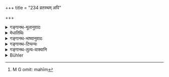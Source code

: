 +++
title = "234 व्रतस्थम् अपि"

+++

<details><summary>गङ्गानथ-मूलानुवादः</summary>

At a śrāddha he should, with special care, feed the daughter’s son, even though he be still under vows (of studentship). He should offer the blanket as seat and scatter sesamum on the ground.—(234)
</details>

<details><summary>मेधातिथिः</summary>

अनुकल्पपक्षे दौहित्रस्य यत्नेन भोज्यतोच्यते । **कुतपो** ऽजलोमसूत्रैः कम्बालाकारः पटः । उदीच्येषु कम्बल इति प्रसिद्धः । तं **आसनं** **दद्यात्** । न दौहित्रपक्षे, किं तर्हि अन्यदापि । यतो वक्ष्यति "त्रीणि श्राद्धे पवित्राणि" (म्ध् ३.२२५) इति श्राद्दमात्रविषयत्वात् । **तिलैश् च विकिरेन् महीम्**[^४०३] । तिलांश् च मह्यां भुवि निक्षिपेत् ॥ ३.२२४ ॥


[^४०३]:
     M G omit: mahīm
</details>

<details><summary>गङ्गानथ-भाष्यानुवादः</summary>

The propriety of feeding the daughter’s son is put forward here as a substitute (for what has been enjoined in the preceding verses).

The ‘*Kutapa*’ is a piece of cloth of the shape of a blanket, and made of the goat-wool; it is known among the Northerners as ‘*Kambala*’ (Blanket). This he should give as sent.

This does not apply to the case of the daughter’s son only, but to that of all guests; that this is so, is shown by what is going to be said regarding ‘three things being sacred at śrāddhas’ (next verse); which shows that this is meant to apply to every kind of *śrāddha*.

‘*Scatter sesamum*’—on the ground.—(234)
</details>

<details><summary>गङ्गानथ-टिप्पन्यः</summary>

‘*Kutapam*’—The commentators are agreed in explaining this as ‘blanket,’
The word also means ‘the hour of the day after half-past eleven, the
best suited for the offering of Śrāddhas.’ This meaning, however, is not
applicable to the present verse.

This verse is quoted in *Aparārka* (p. 475), which explains ‘*kutapa*’
as ‘blanket.’
</details>

<details><summary>गङ्गानथ-तुल्य-वाक्यानि</summary>

**(verses 3.234-235)  
**

*Viṣṇu* (79, 16).—‘The rhinoceros’ horn, deer-skin, sesamum, white
mustard, washed rice,—these should be deposited as purifiers and
destroyers of evil spirits.’

*Viṣṇu* (73, 18).—‘The daughter’s son also is a fit recipient.’

*Brahmapurāṇa* (Aparārka, p. 474).—‘The three-staffed Ascetic,
compassion, silver-vessel, the daughter’s son, the Kutapa-tṛṇa, the goat
and the skin of the black antelope, three kinds of sesamum.’

*Devala* (Aparārka, p. 471).—‘Kuśa, sesamum, *elephant’s shadow*,
daughter’s son, honey, clarified butter, Kutapa, the Nīla ox,—these are
sacred at Śrāddhas.’

*Matsyapurāṇa* (Caturvarga-cintāmaṇi-Pariśeṣa-Śrāddha, p. 448).—‘He
shall feed, with care, the daughter’s son, the father-in-law, the
preceptor, the brother-in-law, the maternal uncle, maternal and paternal
relations, priests officiating at sacrifice, Ācarya and the wife’s
brother.’

*Prabhāsakhaṇḍa* (Do.).—‘Daughter’s son, officiating priest, son-in-law,
sister’s son, father-in-law, pupils, relations by marriage, are to be
fed; specially marriage-relations, daughter’s son, sister’s husband,
sister’s son;—these should not be ignored even though they be
illiterate.’

*Vaśiṣṭha* (11, 32).—\[Reproduces Manu, 235.\]

*Laghu-Śātātapa* (107).—\[ReproducesManu, 235, reading ‘*satya*,’
‘truthfulness’ in place of ‘*śauca*,’ and ‘*ārjava*,’
‘straight-forwardness’ in place of ‘*atvarā*.’\]

*Smṛtyantara* (Aparārka, p. 474 (471?)).—‘Daughter’s son, vessels made
of rhinoceros-horn, clarified butter of Kapilā cow,—all these have been
described as *Dauhitra*.’

*Vṛddha-Śātātapa* (Do.).—‘Daughter’s son and vessels made of
rhinoceros-horn are called *Dauhitra*.’

*Smṛtyantara* (Do.).—‘Brāhmaṇa, blanket, cows, sun, fire, date, sesamum,
kuśa, time,—these nine have been called *Kutapa*.’

*Matsya-purāṇa* (Do.).—‘The Prācināvita, water, sesamum, left side of
the body, Yava, Nīvāra, Mudga, while flowers, clarified butter,—these
are very dear to Pitṛs.’
</details>

<details><summary>Bühler</summary>

234	Let him eagerly entertain at a funeral sacrifice a daughter's son, though he be a student, and let him place a Nepal blanket on the on the seat (of each guest), scattering sesamum grains on the ground.
</details>
